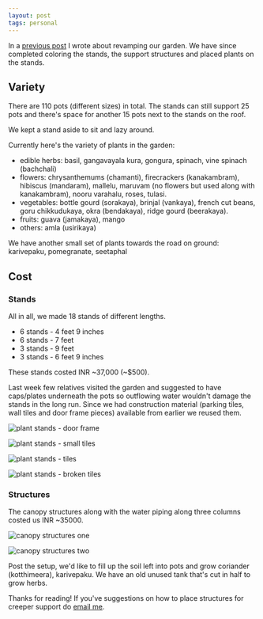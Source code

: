 ```yaml
---
layout: post
tags: personal
---
```


In a [previous post](https://bkamapantula.github.io/2020/10/05/garden.html) I wrote about revamping our garden. We have since completed coloring the stands, the support structures and placed plants on the stands.

## Variety

There are 110 pots (different sizes) in total. The stands can still support 25 pots and there's space for another 15 pots next to the stands on the roof.

We kept a stand aside to sit and lazy around.

Currently here's the variety of plants in the garden:

- edible herbs: basil, gangavayala kura, gongura, spinach, vine spinach (bachchali)
- flowers: chrysanthemums (chamanti), firecrackers (kanakambram), hibiscus (mandaram), mallelu, maruvam (no flowers but used along with kanakambram), nooru varahalu, roses, tulasi.
- vegetables: bottle gourd (sorakaya), brinjal (vankaya), french cut beans, goru chikkudukaya, okra (bendakaya), ridge gourd (beerakaya).
- fruits: guava (jamakaya), mango
- others: amla (usirikaya)

We have another small set of plants towards the road on ground: karivepaku, pomegranate, seetaphal

## Cost
### Stands
All in all, we made 18 stands of different lengths.

- 6 stands - 4 feet 9 inches
- 6 stands - 7 feet
- 3 stands - 9 feet
- 3 stands - 6 feet 9 inches

These stands costed INR ~37,000 (~$500).

Last week few relatives visited the garden and suggested to have caps/plates underneath the pots so outflowing water wouldn't damage the stands in the long run. Since we had construction material (parking tiles, wall tiles and door frame pieces) available from earlier we reused them.

![plant stands - door frame](../../../images/garden-plants-support-1.jpg)

![plant stands - small tiles](../../../images/garden-plants-support-2.jpg)

![plant stands - tiles](../../../images/garden-plants-support-3.jpg)

![plant stands - broken tiles](../../../images/garden-plants-support-4.jpg)

### Structures
The canopy structures along with the water piping along three columns costed us INR ~35000.

![canopy structures one](../../../images/garden-setup-1.jpg)

![canopy structures two](../../../images/garden-setup-2.jpg)

Post the setup, we'd like to fill up the soil left into pots and grow coriander (kotthimeera), karivepaku. We have an old unused tank that's cut in half to grow herbs.

Thanks for reading! If you've suggestions on how to place structures for creeper support do [email me](mailto:talk2kish@gmail.com).
